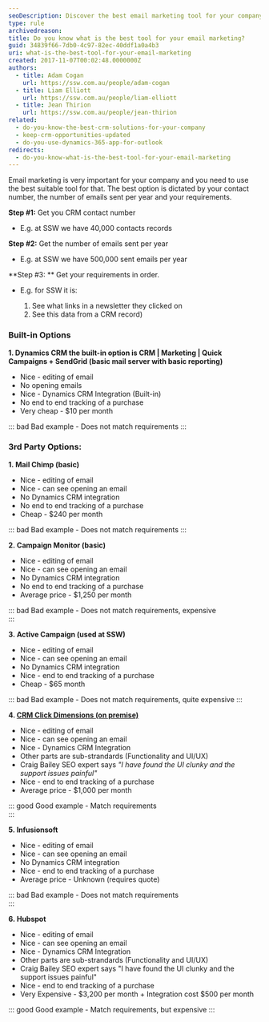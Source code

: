 ```yaml
---
seoDescription: Discover the best email marketing tool for your company's unique needs and requirements.
type: rule
archivedreason:
title: Do you know what is the best tool for your email marketing?
guid: 34839f66-7db0-4c97-82ec-40ddf1a0a4b3
uri: what-is-the-best-tool-for-your-email-marketing
created: 2017-11-07T00:02:48.0000000Z
authors:
  - title: Adam Cogan
    url: https://ssw.com.au/people/adam-cogan
  - title: Liam Elliott
    url: https://ssw.com.au/people/liam-elliott
  - title: Jean Thirion
    url: https://ssw.com.au/people/jean-thirion
related:
  - do-you-know-the-best-crm-solutions-for-your-company
  - keep-crm-opportunities-updated
  - do-you-use-dynamics-365-app-for-outlook
redirects:
  - do-you-know-what-is-the-best-tool-for-your-email-marketing
---
```


Email marketing is very important for your company and you need to use the best suitable tool for that. The best option is dictated by your contact number, the number of emails sent per year and your requirements.

<!--endintro-->

**Step #1:** Get you CRM contact number

- E.g. at SSW we have 40,000 contacts records

**Step #2:** Get the number of emails sent per year

- E.g. at SSW we have 500,000 sent emails per year

**Step #3: ** Get your requirements in order.

- E.g. for SSW it is:

  1. See what links in a newsletter they clicked on
  2. See this data from a CRM record)

### Built-in Options

**1. Dynamics CRM the built-in option is CRM | Marketing | Quick Campaigns + SendGrid (basic mail server with basic reporting)**

- Nice - editing of email
- No opening emails
- Nice - Dynamics CRM Integration (Built-in)
- No end to end tracking of a purchase
- Very cheap - $10 per month

::: bad
Bad example - Does not match requirements
:::

### 3rd Party Options:

**1. Mail Chimp (basic)**

- Nice - editing of email
- Nice - can see opening an email
- No Dynamics CRM integration
- No end to end tracking of a purchase
- Cheap - $240 per month

::: bad
Bad example - Does not match requirements
:::

**2. Campaign Monitor (basic)**

- Nice - editing of email
- Nice - can see opening an email
- No Dynamics CRM integration
- No end to end tracking of a purchase
- Average price - $1,250 per month

::: bad
Bad example - Does not match requirements, expensive  
:::

**3. Active Campaign (used at SSW)**

- Nice - editing of email
- Nice - can see opening an email
- No Dynamics CRM integration
- Nice - end to end tracking of a purchase
- Cheap - $65 month

::: bad
Bad example - Does not match requirements, quite expensive
:::

**4. [CRM Click Dimensions (on premise)](https://clickdimensions.com/pricing/)**

- Nice - editing of email
- Nice - can see opening an email
- Nice - Dynamics CRM Integration
- Other parts are sub-strandards (Functionality and UI/UX)
- Craig Bailey SEO expert says _"I have found the UI clunky and the support issues painful"_
- Nice - end to end tracking of a purchase
- Average price - $1,000 per month

::: good
Good example - Match requirements  
:::

**5. Infusionsoft**

- Nice - editing of email
- Nice - can see opening an email
- No Dynamics CRM integration
- Nice - end to end tracking of a purchase
- Average price - Unknown (requires quote)

::: bad
Bad example - Does not match requirements  
:::

**6. Hubspot**

- Nice - editing of email
- Nice - can see opening an email
- Nice - Dynamics CRM Integration
- Other parts are sub-strandards (Functionality and UI/UX)
- Craig Bailey SEO expert says "I have found the UI clunky and the support issues painful"
- Nice - end to end tracking of a purchase
- Very Expensive - $3,200 per month + Integration cost $500 per month

::: good
Good example - Match requirements, but expensive
:::

